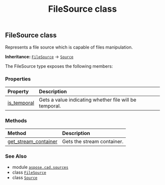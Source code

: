﻿---
title: FileSource class
second_title: Aspose.CAD for Python via .NET API References
description: 
type: docs
weight: 30
url: /aspose.cad.sources/filesource/
is_root: false
---

## FileSource class

Represents a file source which is capable of files manipulation.



**Inheritance:** [`FileSource`](/cad/python-net/aspose.cad.sources/filesource) → 
[`Source`](/cad/python-net/aspose.cad/source)



The FileSource type exposes the following members:

### Properties
| Property | Description |
| :- | :- |
| [is_temporal](/cad/python-net/aspose.cad.sources/filesource/is_temporal) | Gets a value indicating whether file will be temporal. |


### Methods
| Method | Description |
| :- | :- |
| [get_stream_container](/cad/python-net/aspose.cad.sources/filesource/get_stream_container/#) | Gets the stream container. |



### See Also
* module [`aspose.cad.sources`](..)
* class [`FileSource`](/cad/python-net/aspose.cad.sources/filesource)
* class [`Source`](/cad/python-net/aspose.cad/source)
